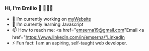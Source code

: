 ### Hi, I'm Emilio 👋 👨🏾‍💻

- 🔭 I’m currently working on [myWebsite](https://github.com/emserna19/myWebsite.git)
- 🌱 I’m currently learning Javascript
- 📫 How to reach me: <a href="emserna19@gmail.com"Email<a/> <a href="https://www.linkedin.com/in/emserna/"LinkedIn<a/>
- ⚡ Fun fact: I am an aspiring, self-taught web developer.

